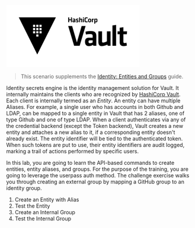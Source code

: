 ![Vault logo](./assets/Vault_Icon_FullColor.png)

> This scenario supplements the [Identity: Entities and Groups](https://learn.hashicorp.com/vault/identity-access-management/iam-identity) guide.

Identity secrets engine is the identity management solution for Vault. It internally maintains the clients who are recognized by [HashiCorp Vault](https://www.vaultproject.io). Each client is internally termed as an _Entity_. An entity can have multiple Aliases. For example, a single user who has accounts in both Github and LDAP, can be mapped to a single entity in Vault that has 2 aliases, one of type Github and one of type LDAP. When a client authenticates via any of the credential backend (except the Token backend), Vault creates a new entity and attaches a new alias to it, if a corresponding entity doesn't already exist. The entity identifier will be tied to the authenticated token. When such tokens are put to use, their entity identifiers are audit logged, marking a trail of actions performed by specific users.


In this lab, you are going to learn the API-based commands to create entities, entity aliases, and groups.  For the purpose of the training, you are going to leverage the userpass auth method.  The challenge exercise walks you through creating an external group by mapping a GitHub group to an identity group.

1. Create an Entity with Alias
2. Test the Entity
3. Create an Internal Group
4. Test the Internal Group

